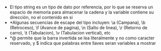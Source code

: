 * El tipo string es un tipo de dato por referencia, por lo que se reserva un espacio de memoria para almacenar la cadena y la variable contiene su dirección, no el contenido en si 
* *Algunas secuencias de escape del tipo incluyen: \a (Campana), \b (Retroceso), \f (Avance de pagina),  \n (Salto de linea), \r (Retorno de carro), \t (Tabulacion), \v (Tabulacion vertical), etc 
* *@ permite que la barra invertida se lea literalmente y no como caracter reservado, y $ indica que palabras entre llaves seran variables a mostrar
